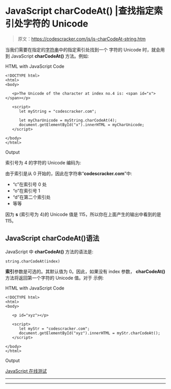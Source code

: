 # JavaScript charCodeAt() |查找指定索引处字符的 Unicode

> 原文：<https://codescracker.com/js/js-charCodeAt-string.htm>

当我们需要在指定的[字符串](/js/js-strings.htm)中的指定索引处找到一个 字符的 Unicode 时，就会用到 JavaScript **charCodeAt()** 方法。例如:

HTML with JavaScript Code

```
<!DOCTYPE html>
<html>
<body>

   <p>The Unicode of the character at index no.4 is: <span id="x"></span></p>

   <script>
      let myString = "codescracker.com";

      let myCharUnicode = myString.charCodeAt(4);
      document.getElementById("x").innerHTML = myCharUnicode;
   </script>

</body>
</html>
```

Output

索引号为 4 的字符的 Unicode 编码为:

由于索引是从 0 开始的，因此在字符串“**codescracker.com**”中:

*   “c”在索引号 0 处
*   “o”在索引号 1
*   “d”在第二个索引处
*   等等

因为 **s** (索引号为 4)的 Unicode 值是 115，所以你在上面产生的输出中看到的是 115。

## JavaScript charCodeAt()语法

JavaScript 中 **charCodeAt()** 方法的语法是:

```
string.charCodeAt(index)
```

**索引**参数是可选的。其默认值为 0。因此，如果没有 index 参数， **charCodeAt()** 方法将返回第一个字符的 Unicode 值。对于 示例:

HTML with JavaScript Code

```
<!DOCTYPE html>
<html>
<body>

   <p id="xyz"></p>

   <script>
      let myStr = "codescracker.com";
      document.getElementById("xyz").innerHTML = myStr.charCodeAt();
   </script>

</body>
</html>
```

Output

[JavaScript 在线测试](/exam/showtest.php?subid=6)

* * *

* * *
